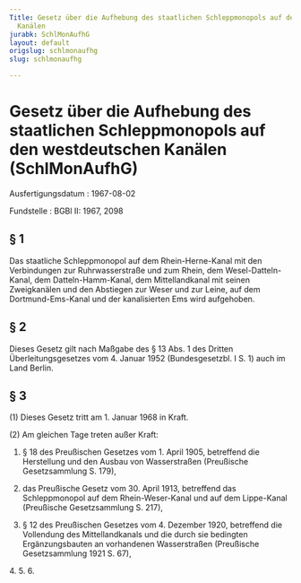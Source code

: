 ```yaml
---
Title: Gesetz über die Aufhebung des staatlichen Schleppmonopols auf den westdeutschen
  Kanälen
jurabk: SchlMonAufhG
layout: default
origslug: schlmonaufhg
slug: schlmonaufhg

---
```


# Gesetz über die Aufhebung des staatlichen Schleppmonopols auf den westdeutschen Kanälen (SchlMonAufhG)

Ausfertigungsdatum
:   1967-08-02

Fundstelle
:   BGBl II: 1967, 2098



## § 1

Das staatliche Schleppmonopol auf dem Rhein-Herne-Kanal mit den Verbindungen zur Ruhrwasserstraße und zum Rhein, dem Wesel-Datteln-Kanal, dem Datteln-Hamm-Kanal, dem Mittellandkanal mit seinen Zweigkanälen und den Abstiegen zur Weser und zur Leine, auf dem Dortmund-Ems-Kanal und der kanalisierten Ems wird aufgehoben.


## § 2

Dieses Gesetz gilt nach Maßgabe des § 13 Abs. 1 des Dritten Überleitungsgesetzes vom 4. Januar 1952 (Bundesgesetzbl. I S. 1) auch im Land Berlin.


## § 3

(1) Dieses Gesetz tritt am 1. Januar 1968 in Kraft.

(2) Am gleichen Tage treten außer Kraft:

1.  § 18 des Preußischen Gesetzes vom 1. April 1905, betreffend die Herstellung und den Ausbau von Wasserstraßen (Preußische Gesetzsammlung S. 179),


2.  das Preußische Gesetz vom 30. April 1913, betreffend das Schleppmonopol auf dem Rhein-Weser-Kanal und auf dem Lippe-Kanal (Preußische Gesetzsammlung S. 217),


3.  § 12 des Preußischen Gesetzes vom 4. Dezember 1920, betreffend die Vollendung des Mittellandkanals und die durch sie bedingten Ergänzungsbauten an vorhandenen Wasserstraßen (Preußische Gesetzsammlung 1921 S. 67),



4\.
5\.
6\.


